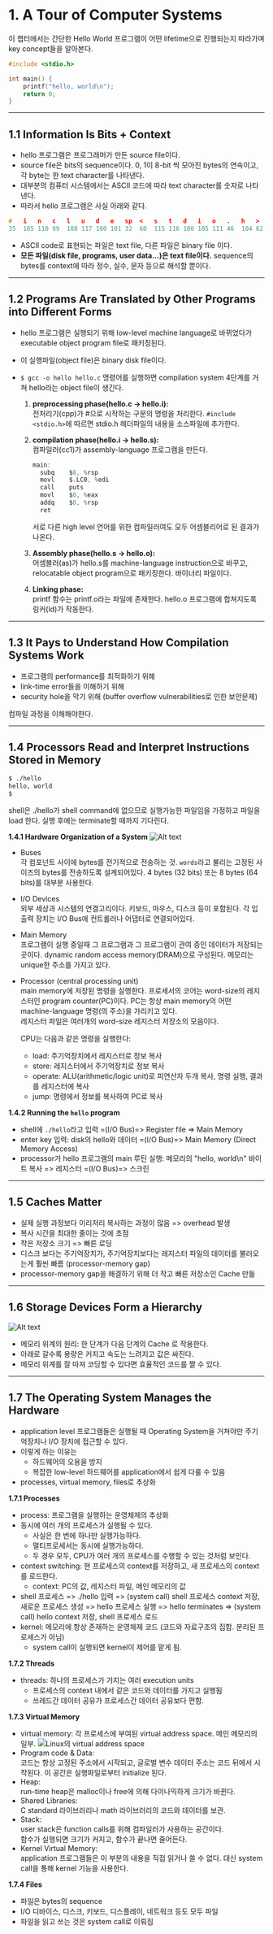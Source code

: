 # 1. A Tour of Computer Systems

이 챕터에서는 간단한 Hello World 프로그램이 어떤 lifetime으로 진행되는지 따라가며 key concept들을 알아본다.

```c
#include <stdio.h>

int main() {
	printf("hello, world\n");
	return 0;
}
```

---

## 1.1 Information Is Bits + Context

- hello 프로그램은 프로그래머가 만든 source file이다.
- source file은 bits의 sequence이다. 0, 1이 8-bit 씩 모아진 bytes의 연속이고, 각 byte는 한 text character를 나타낸다.
- 대부분의 컴퓨터 시스템에서는 ASCII 코드에 따라 text character를 숫자로 나타낸다.
- 따라서 hello 프로그램은 사실 아래와 같다.

```c
#   i   n   c   l   u   d   e   sp  <   s   t   d   i   o   .   h   >   \n
35	105	110	99	108	117 100 101 32	60	115	116	100	105	111	46	104	62	10
```

- ASCII code로 표현되는 파일은 text file, 다른 파일은 binary file 이다.
- **모든 파일(disk file, programs, user data...)은 text file이다.** sequence의 bytes를 context에 따라 정수, 실수, 문자 등으로 해석할 뿐이다.

---

## 1.2 Programs Are Translated by Other Programs into Different Forms

- hello 프로그램은 실행되기 위해 low-level machine language로 바뀌었다가 executable object program file로 패키징된다.
- 이 실행파일(object file)은 binary disk file이다.
- `$ gcc -o hello hello.c` 명령어를 실행하면 compilation system 4단계를 거쳐 hello라는 object file이 생긴다.

  1.  **preprocessing phase(hello.c -> hello.i):**  
      전처리기(cpp)가 #으로 시작하는 구문의 명령을 처리한다. `#include <stdio.h>`에 따르면 stdio.h 헤더파일의 내용을 소스파일에 추가한다.
  2.  **compilation phase(hello.i -> hello.s):**  
      컴파일러(cc1)가 assembly-language 프로그램을 만든다.

      ```c
      main:
      	subq	$8, %rsp
      	movl	$.LC0, %edi
      	call	puts
      	movl	$0, %eax
      	addq	$8, %rsp
      	ret
      ```

      서로 다른 high level 언어를 위한 컴파일러여도 모두 어셈블리어로 된 결과가 나온다.

  3.  **Assembly phase(hello.s -> hello.o):**  
      어셈블러(as)가 hello.s를 machine-language instruction으로 바꾸고, relocatable object program으로 패키징한다. 바이너리 파일이다.
  4.  **Linking phase:**  
      printf 함수는 printf.o라는 파일에 존재한다. hello.o 프로그램에 합쳐지도록 링커(ld)가 작동한다.

---

## 1.3 It Pays to Understand How Compilation Systems Work

- 프로그램의 performance를 최적화하기 위해
- link-time error들을 이해하기 위해
- security hole을 막기 위해 (buffer overflow vulnerabilities로 인한 보안문제)

컴파일 과정을 이해해야한다.

---

## 1.4 Processors Read and Interpret Instructions Stored in Memory

```sh
$ ./hello
hello, world
$
```

shell은 ./hello가 shell command에 없으므로 실행가능한 파일임을 가정하고 파일을 load 한다. 실행 후에는 terminate할 때까지 기다린다.

**1.4.1 Hardware Organization of a System**
![Alt text](image.png)

- Buses  
  각 컴포넌트 사이에 bytes를 전기적으로 전송하는 것. `words`라고 불리는 고정된 사이즈의 bytes를 전송하도록 설계되어있다. 4 bytes (32 bits) 또는 8 bytes (64 bits)를 대부분 사용한다.
- I/O Devices  
  외부 세상과 시스템의 연결고리이다. 키보드, 마우스, 디스크 등이 포함된다. 각 입출력 장치는 I/O Bus에 컨트롤러나 어댑터로 연결되어있다.
- Main Memory  
  프로그램이 실행 중일때 그 프로그램과 그 프로그램이 관여 중인 데이터가 저장되는 곳이다. dynamic random access memory(DRAM)으로 구성된다. 메모리는 unique한 주소를 가지고 있다.
- Processor (central processing unit)  
  main memory에 저장된 명령을 실행한다. 프로세서의 코어는 word-size의 레지스터인 program counter(PC)이다. PC는 항상 main memory의 어떤 machine-language 명령(의 주소)을 가리키고 있다.  
  레지스터 파일은 여러개의 word-size 레지스터 저장소의 모음이다.

  CPU는 다음과 같은 명령을 실행한다:

  - load: 주기억장치에서 레지스터로 정보 복사
  - store: 레지스터에서 주기억장치로 정보 복사
  - operate: ALU(arithmetic/logic unit)로 피연산자 두개 복사, 명령 실행, 결과를 레지스터에 복사
  - jump: 명령에서 정보를 복사하여 PC로 복사

**1.4.2 Running the `hello` program**

- shell에 `./hello`라고 입력 =(I/O Bus)=> Register file => Main Memory
- enter key 입력: disk의 hello와 데이터 =(I/O Bus)=> Main Memory (Direct Memory Access)
- processor가 hello 프로그램의 main 루틴 실행: 메모리의 "hello, world\n" 바이트 복사 => 레지스터 =(I/O Bus)=> 스크린

---

## 1.5 Caches Matter

- 실제 실행 과정보다 이리저리 복사하는 과정이 많음 => overhead 발생
- 복사 시간을 최대한 줄이는 것에 초점
- 작은 저장소 크기 => 빠른 로딩
- 디스크 보다는 주기억장치가, 주기억장치보다는 레지스터 파일의 데이터를 불러오는게 훨씬 빠름 (processor-memory gap)
- processor-memory gap을 해결하기 위해 더 작고 빠른 저장소인 Cache 만듦

---

## 1.6 Storage Devices Form a Hierarchy

![Alt text](image-1.png)

- 메모리 위계의 원리: 한 단계가 다음 단계의 Cache 로 작용한다.
- 아래로 갈수록 용량은 커지고 속도는 느려지고 값은 싸진다.
- 메모리 위계를 잘 따져 코딩할 수 있다면 효율적인 코드를 짤 수 있다.

---

## 1.7 The Operating System Manages the Hardware

- application level 프로그램들은 실행될 때 Operating System을 거쳐야만 주기억장치나 I/O 장치에 접근할 수 있다.
- 이렇게 하는 이유는
  - 하드웨어의 오용을 방지
  - 복잡한 low-level 하드웨어를 application에서 쉽게 다룰 수 있음
- processes, virtual memory, files로 추상화

**1.7.1 Processes**

- process: 프로그램을 실행하는 운영체제의 추상화
- 동시에 여러 개의 프로세스가 실행될 수 있다.
  - 사실은 한 번에 하나만 실행가능하다.
  - 멀티프로세서는 동시에 실행가능하다.
  - 두 경우 모두, CPU가 여러 개의 프로세스를 수행할 수 있는 것처럼 보인다.
- context switching: 현 프로세스의 context를 저장하고, 새 프로세스의 context를 로드한다.
  - context: PC의 값, 레지스터 파일, 메인 메모리의 값
- shell 프로세스 => ./hello 입력 => (system call) shell 프로세스 context 저장, 새로운 프로세스 생성 => hello 프로세스 실행 => hello terminates => (system call) hello context 저장, shell 프로세스 로드
- kernel: 메모리에 항상 존재하는 운영체제 코드 (코드와 자료구조의 집합. 분리된 프로세스가 아님)
  - system call이 실행되면 kernel이 제어를 맡게 됨.

**1.7.2 Threads**

- threads: 하나의 프로세스가 가지는 여러 execution units
  - 프로세스의 context 내에서 같은 코드와 데이터를 가지고 실행됨
  - 쓰레드간 데이터 공유가 프로세스간 데이터 공유보다 편함.

**1.7.3 Virtual Memory**

- virtual memory: 각 프로세스에 부여된 virtual address space. 메인 메모리의 일부.
  ![Linux의 virtual address space](image-2.png)
- Program code & Data:  
  코드는 항상 고정된 주소에서 시작되고, 글로벌 변수 데이터 주소는 코드 뒤에서 시작된다. 이 공간은 실행파일로부터 initialize 된다.
- Heap:  
  run-time heap은 malloc이나 free에 의해 다이나믹하게 크기가 바뀐다.
- Shared Libraries:  
  C standard 라이브러리나 math 라이브러리의 코드와 데이터를 보관.
- Stack:  
  user stack은 function calls를 위해 컴파일러가 사용하는 공간이다.  
  함수가 실행되면 크기가 커지고, 함수가 끝나면 줄어든다.
- Kernel Virtual Memory:  
  application 프로그램들은 이 부분의 내용을 직접 읽거나 쓸 수 없다. 대신 system call을 통해 kernel 기능을 사용한다.

**1.7.4 Files**

- 파일은 bytes의 sequence
- I/O 디바이스, 디스크, 키보드, 디스플레이, 네트워크 등도 모두 파일
- 파일을 읽고 쓰는 것은 system call로 이뤄짐
